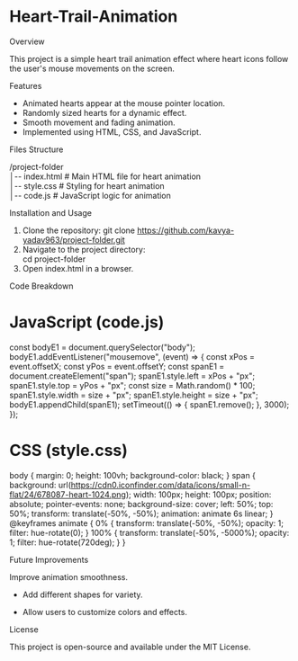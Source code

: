# Heart-Trail-Animation
Overview

This project is a simple heart trail animation effect where heart icons follow the user's mouse movements on the screen.

Features

* Animated hearts appear at the mouse pointer location.
* Randomly sized hearts for a dynamic effect.
* Smooth movement and fading animation.
* Implemented using HTML, CSS, and JavaScript.

Files Structure

 /project-folder</BR>
│-- index.html  # Main HTML file for heart animation</BR>
│-- style.css   # Styling for heart animation</BR>
│-- code.js     # JavaScript logic for animation</BR>

Installation and Usage

  1. Clone the repository:
      git clone https://github.com/kavya-yadav963/project-folder.git
  2. Navigate to the project directory:   
      cd project-folder
  3. Open index.html in a browser.

Code Breakdown
  # JavaScript (code.js)
  const bodyE1 = document.querySelector("body");
bodyE1.addEventListener("mousemove", (event) => {
    const xPos = event.offsetX;
    const yPos = event.offsetY;
    const spanE1 = document.createElement("span");
    spanE1.style.left = xPos + "px";
    spanE1.style.top = yPos + "px";
    const size = Math.random() * 100;
    spanE1.style.width = size + "px";
    spanE1.style.height = size + "px";
    bodyE1.appendChild(spanE1);
    setTimeout(() => {
        spanE1.remove();
    }, 3000);
});

# CSS (style.css)

 body {
    margin: 0;
    height: 100vh;
    background-color: black;
}
span {
    background: url(https://cdn0.iconfinder.com/data/icons/small-n-flat/24/678087-heart-1024.png);
    width: 100px;
    height: 100px;
    position: absolute;
    pointer-events: none;
    background-size: cover;
    left: 50%;
    top: 50%;
    transform: translate(-50%, -50%);
    animation: animate 6s linear;
}
@keyframes animate {
    0% {
        transform: translate(-50%, -50%);
        opacity: 1;
        filter: hue-rotate(0);
    }
    100% {
        transform: translate(-50%, -5000%);
        opacity: 1;
        filter: hue-rotate(720deg);
    }
}

Future Improvements

Improve animation smoothness.

  * Add different shapes for variety.

  * Allow users to customize colors and effects.

License

This project is open-source and available under the MIT License.

  
